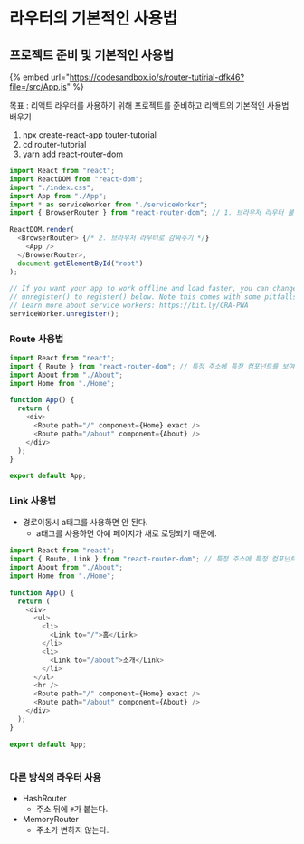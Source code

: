 # 라우터의 기본적인 사용법

## 프로젝트 준비 및 기본적인 사용법

{% embed url="https://codesandbox.io/s/router-tutirial-dfk46?file=/src/App.js" %}

목표 : 리액트 라우터를 사용하기 위해 프로젝트를 준비하고 리액트의 기본적인 사용법 배우기

1. npx create-react-app touter-tutorial
2. cd router-tutorial
3. yarn add react-router-dom

```javascript
import React from "react";
import ReactDOM from "react-dom";
import "./index.css";
import App from "./App";
import * as serviceWorker from "./serviceWorker";
import { BrowserRouter } from "react-router-dom"; // 1. 브라우저 라우터 불러오기
​
ReactDOM.render(
  <BrowserRouter> {/* 2. 브라우저 라우터로 감싸주기 */}
    <App />
  </BrowserRouter>,
  document.getElementById("root")
);
​
// If you want your app to work offline and load faster, you can change
// unregister() to register() below. Note this comes with some pitfalls.
// Learn more about service workers: https://bit.ly/CRA-PWA
serviceWorker.unregister();
```

### Route 사용법

```javascript
import React from "react";
import { Route } from "react-router-dom"; // 특정 주소에 특정 컴포넌트를 보여주는 역할
import About from "./About";
import Home from "./Home";
​
function App() {
  return (
    <div>
      <Route path="/" component={Home} exact />
      <Route path="/about" component={About} />
    </div>
  );
}
​
export default App;
```

### Link 사용법

* 경로이동시 a태그를 사용하면 안 된다.
  * a태그를 사용하면 아예 페이지가 새로 로딩되기 때문에.

```javascript
import React from "react";
import { Route, Link } from "react-router-dom"; // 특정 주소에 특정 컴포넌트를 보여주는 역할
import About from "./About";
import Home from "./Home";
​
function App() {
  return (
    <div>
      <ul>
        <li>
          <Link to="/">홈</Link>
        </li>
        <li>
          <Link to="/about">소개</Link>
        </li>
      </ul>
      <hr />
      <Route path="/" component={Home} exact />
      <Route path="/about" component={About} />
    </div>
  );
}
​
export default App;
​
```

### 다른 방식의 라우터 사용

* HashRouter
  * 주소 뒤에 `#`가 붙는다.
* MemoryRouter
  * 주소가 변하지 않는다.

